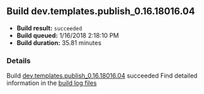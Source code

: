 ## Build dev.templates.publish_0.16.18016.04
- **Build result:** `succeeded`
- **Build queued:** 1/16/2018 2:18:10 PM
- **Build duration:** 35.81 minutes
### Details
Build [dev.templates.publish_0.16.18016.04](https://winappstudio.visualstudio.com/web/build.aspx?pcguid=a4ef43be-68ce-4195-a619-079b4d9834c2&builduri=vstfs%3a%2f%2f%2fBuild%2fBuild%2f24700) succeeded
Find detailed information in the [build log files](https://uwpctdiags.blob.core.windows.net/buildlogs/dev.templates.publish_0.16.18016.04_logs.zip)
